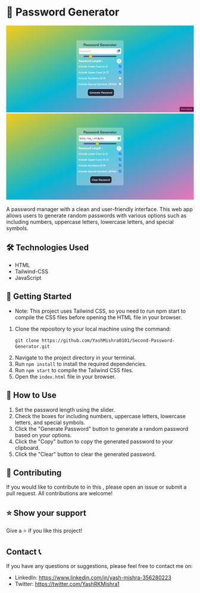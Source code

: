 # 🔑 Password Generator


<img src="./images/Screenshot (285).png">
<img src="./images/Screenshot (286).png">

A password manager with a clean and user-friendly interface. This web app allows users to generate random passwords with various options such as including numbers, uppercase letters, lowercase letters, and special symbols.

## 🛠️ Technologies Used

- HTML
- Tailwind-CSS
- JavaScript


## 🚀 Getting Started

-   Note: This project uses Tailwind CSS, so you need to run npm start to compile the CSS files before opening the HTML file in your browser.

1. Clone the repository to your local machine using the command:
   ```
   git clone https://github.com/YashMishra0101/Second-Password-Generator.git
   ```
2. Navigate to the project directory in your terminal.
3. Run `npm install` to install the required dependencies.
4. Run `npm start` to compile the Tailwind CSS files.
5. Open the `index.html` file in your browser.


## 🤔 How to Use

1. Set the password length using the slider.
2. Check the boxes for including numbers, uppercase letters, lowercase letters, and special symbols.
3. Click the "Generate Password" button to generate a random password based on your options.
4. Click the "Copy" button to copy the generated password to your clipboard.
5. Click the "Clear" button to clear the generated password.

## 🤝 Contributing

If you would like to contribute to in this , please open an issue or submit a pull request. All contributions are welcome!


## ⭐️ Show your support

Give a ⭐️ if you like this project!


## Contact 📞

If you have any questions or suggestions, please feel free to contact me on:

- LinkedIn: https://www.linkedin.com/in/yash-mishra-356280223
- Twitter: https://twitter.com/YashRKMishra1


